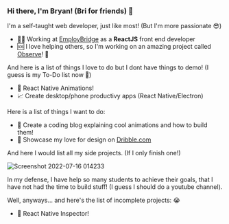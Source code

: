 ### Hi there, I'm Bryan! (Bri for friends) 👋

I'm a self-taught web developer, just like most! (But I'm more passionate 😎)
- 🧑‍💻 Working at [EmployBridge](https://www.employbridge.com/) as a **ReactJS** front end developer
- 🆘 I love helping others, so I'm working on an amazing project called [Observe](https://www.lawrencecheniv.com/design1/observe)! 🔭


And here is a list of things I love to do but I dont have things to demo! (I guess is my To-Do list now 🤔)
- 📲 React Native Animations!
- 📈 Create desktop/phone productivy apps (React Native/Electron)


Here is a list of things I want to do:
- 🌱 Create a coding blog explaining cool animations and how to build them!
- 🎨 Showcase my love for design on [Dribble.com](https://dribbble.com/)


And here I would list all my side projects. (If I only finish one!)

![Screenshot 2022-07-16 014233](https://user-images.githubusercontent.com/30734480/179341680-12aa5aa6-5ce8-4093-80a9-3aab7531ed43.png)

In my defense, I have help so many students to achieve their goals, that I have not had the time to build stuff! 
(I guess I should do a youtube channel).

Well, anyways... and here's the list of incomplete projects: 😭
- 📝 React Native Inspector!




<!--
**BryanEnid/BryanEnid** is a ✨ _special_ ✨ repository because its `README.md` (this file) appears on your GitHub profile.

Here are some ideas to get you started:

- 🔭 I’m currently working on ...
- 🌱 I’m currently learning ...
- 👯 I’m looking to collaborate on ...
- 🤔 I’m looking for help with ...
- 💬 Ask me about ...
- 📫 How to reach me: ...
- 😄 Pronouns: ...
- ⚡ Fun fact: ...
-->
